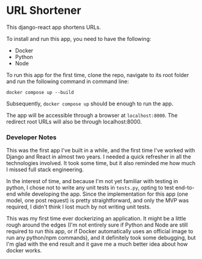 # URL Shortener #

This django-react app shortens URLs.

To install and run this app, you need to have the following:

- Docker
- Python
- Node

To run this app for the first time, clone the repo, navigate to its root folder and run the following command in command line: 

`docker compose up --build`

Subsequently, `docker compose up` should be enough to run the app.

The app will be accessible through a browser at `localhost:8000`. The redirect root URLs will also be through localhost:8000.

### Developer Notes ###

This was the first app I've built in a while, and the first time I've worked with Django and React in almost two years. I needed a quick refresher in all the technologies involved. It took some time, but it also reminded me how much I missed full stack engineering.

In the interest of time, and because I'm not yet familiar with testing in python, I chose not to write any unit tests in `tests.py`, opting to test end-to-end while developing the app. Since the implementation for this app (one model, one post request) is pretty straightforward, and only the MVP was required, I didn't think I lost much by not writing unit tests.

This was my first time ever dockerizing an application. It might be a little rough around the edges (I'm not entirely sure if Python and Node are still required to run this app, or if Docker automatically uses an official image to run any python/npm commands), and it definitely took some debugging, but I'm glad with the end result and it gave me a much better idea about how docker works.
